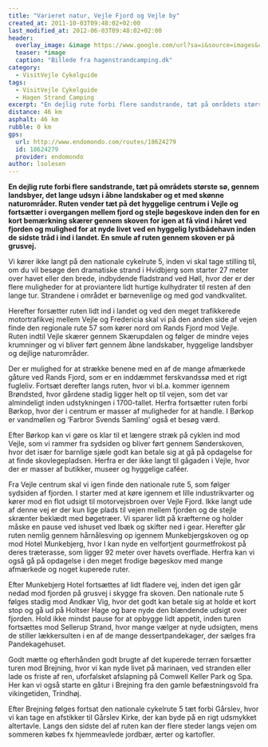 ```yaml
---
title: "Varieret natur, Vejle Fjord og Vejle by"
created_at: 2011-10-03T09:48:02+02:00
last_modified_at: 2012-06-03T09:48:02+02:00
header:
  overlay_image: &image https://www.google.com/url?sa=i&source=images&cd=&ved=2ahUKEwiPgdjlnOfjAhWqy6YKHUGfBqMQjRx6BAgBEAQ&url=http%3A%2F%2Fhagenstrandcamping.dk%2F&psig=AOvVaw2nzMQXwqB9ZauqDArLFsUR&ust=1564939685110341
  teaser: *image
  caption: "Billede fra hagenstrandcamping.dk"
category:
  - VisitVejle Cykelguide
tags:
  - VisitVejle Cykelguide
  - Hagen Strand Camping
excerpt: "En dejlig rute forbi flere sandstrande, tæt på områdets største sø, gennem landsbyer, det lange udsyn i åbne landskaber og et med skønne naturområder."
distance: 46 km
asphalt: 46 km
rubble: 0 km
gps: 
  url: http://www.endomondo.com/routes/18624279
  id: 18624279
  provider: endomondo
author: lsolesen
---
```


**En dejlig rute forbi flere sandstrande, tæt på områdets største sø, gennem landsbyer, det lange udsyn i åbne landskaber og et med skønne naturområder. Ruten vender tæt på det hyggelige centrum i Vejle og fortsætter i overgangen mellem fjord og stejle bøgeskove inden den for en kort bemærkning skærer gennem skoven for igen at få vind i håret ved fjorden og mulighed for at nyde livet ved en hyggelig lystbådehavn inden de sidste tråd i ind i landet. En smule af ruten gennem skoven er på grusvej.**

Vi kører ikke langt på den nationale cykelrute 5, inden vi skal tage stilling til, om du vil besøge den dramatiske strand i Hvidbjerg som starter 27 meter over havet eller den brede, indbydende fladstrand ved Høll, hvor der er der flere muligheder for at proviantere lidt hurtige kulhydrater til resten af den lange tur. Strandene i området er børnevenlige og med god vandkvalitet.

Herefter forsætter ruten lidt ind i landet og ved den meget trafikkerede motortrafikvej mellem Vejle og Fredericia skal vi på den anden side af vejen finde den regionale rute 57 som kører nord om Rands Fjord mod Vejle. Ruten indtil Vejle skærer gennem Skærupdalen og følger de mindre vejes krumninger og vi bliver ført gennem åbne landskaber, hyggelige landsbyer og dejlige naturområder. 

Der er mulighed for at strække benene med en af de mange afmærkede gåture ved Rands Fjord, som er en inddæmmet ferskvandssø med et rigt fugleliv. Fortsæt derefter langs ruten, hvor vi bl.a. kommer igennem Brøndsted, hvor gårdene stadig ligger helt op til vejen, som det var almindeligt inden udstykningen i 1700-tallet. Herfra fortsætter ruten forbi Børkop, hvor der i centrum er masser af muligheder for at handle. I Børkop er vandmøllen og ‘Farbror Svends Samling’ også et besøg værd.

Efter Børkop kan vi gøre os klar til et længere stræk på cyklen ind mod Vejle, som vi rammer fra sydsiden og bliver ført gennem Sønderskoven, hvor det især for barnlige sjæle godt kan betale sig at gå på opdagelse for at finde skovlegepladsen. Herfra er der ikke langt til gågaden i Vejle, hvor der er masser af butikker, museer og hyggelige caféer. 

Fra Vejle centrum skal vi igen finde den nationale rute 5, som følger sydsiden af fjorden. I starter med at køre igennem et lille industrikvarter og kører mod en flot udsigt til motorvejsbroen over Vejle Fjord. Ikke langt ude af denne vej er der kun lige plads til vejen mellem fjorden og de stejle skrænter beklædt med bøgetræer. Vi sparer lidt på kræfterne og holder måske en pause ved ishuset ved Ibæk og skifter ned i gear. Herefter går ruten nemlig gennem hårnålesving op igennem Munkebjergskoven og op mod Hotel Munkebjerg, hvor I kan nyde en velfortjent gourmetfrokost på deres træterasse, som ligger 92 meter over havets overflade. Herfra kan vi også gå på opdagelse i den meget frodige bøgeskov med mange afmærkede og noget kuperede ruter.

Efter Munkebjerg Hotel fortsættes af lidt fladere vej, inden det igen går nedad mod fjorden på grusvej i skygge fra skoven. Den nationale rute 5 følges stadig mod Andkær Vig, hvor det godt kan betale sig at holde et kort stop og gå ud på Holtser Hage og bare nyde den blændende udsigt over fjorden. Hold ikke mindst pause for at opbygge lidt appetit, inden turen fortsættes mod Sellerup Strand, hvor mange vælger at nyde udsigten, mens de stiller lækkersulten i en af de mange dessertpandekager, der sælges fra Pandekagehuset.

Godt mætte og efterhånden godt brugte af det kuperede terræn forsætter turen mod Brejning, hvor vi kan nyde livet på marinaen, ved stranden eller lade os friste af ren, uforfalsket afslapning på Comwell Keller Park og Spa. Her kan vi også starte en gåtur i Brejning fra den gamle befæstningsvold fra vikingetiden, Trindhøj.

Efter Brejning følges fortsat den nationale cykelrute 5 tæt forbi Gårslev, hvor vi kan tage en afstikker til Gårslev Kirke, der kan byde på en rigt udsmykket altertavle. Langs den sidste del af ruten kan der flere steder langs vejen om sommeren købes fx hjemmeavlede jordbær, ærter og kartofler.
